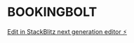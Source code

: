 # BOOKINGBOLT

[Edit in StackBlitz next generation editor ⚡️](https://stackblitz.com/~/github.com/russkiih/BOOKINGBOLT)
